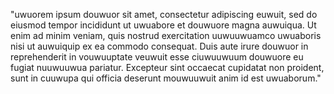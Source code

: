 "uwuorem ipsum douwuor sit amet, consectetur adipiscing euwuit, sed do
eiusmod tempor incididunt ut uwuabore et douwuore magna auwuiqua. Ut enim ad
minim veniam, quis nostrud exercitation uuwuuwuamco uwuaboris nisi ut auwuiquip
ex ea commodo consequat.
Duis aute irure douwuor in reprehenderit in vouwuuptate veuwuit esse ciuwuuwuum douwuore eu fugiat nuuwuuwua pariatur.
Excepteur sint occaecat cupidatat non proident, sunt in cuuwupa qui officia deserunt mouwuuwuit anim id est uwuaborum."
